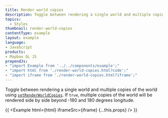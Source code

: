 ```yaml
---
title: Render world copies
description: Toggle between rendering a single world and multiple copies of the world using setRenderWorldCopies.
topics:
  - Styles
thumbnail: render-world-copies
contentType: example
layout: example
language:
- JavaScript
products:
- Mapbox GL JS
prependJs:
- "import Example from '../../components/example';"
- "import html from './render-world-copies.html?code';"
- "import iframe from './render-world-copies.html?iframe';"
---
```


Toggle between rendering a single world and multiple copies of the world using [`setRenderWorldCopies`](/mapbox-gl-js/api/map/#map#setrenderworldcopies). If `true`, multiple copies of the world will be rendered side by side beyond -180 and 180 degrees longitude.

{{ <Example html={html} iframeSrc={iframe} {...this.props} /> }}
